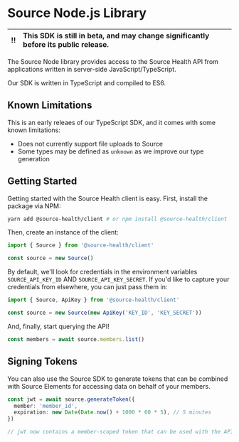 # Source Node.js Library

:bangbang: | This SDK is still in beta, and may change significantly before its public release.
:---: | :---

The Source Node library provides access to the Source Health API from applications written in server-side JavaScript/TypeScript.

Our SDK is written in TypeScript and compiled to ES6.

## Known Limitations

This is an early releaes of our TypeScript SDK, and it comes with some known limitations:
- Does not currently support file uploads to Source
- Some types may be defined as `unknown` as we improve our type generation

## Getting Started

Getting started with the Source Health client is easy. First, install the package via NPM:

```bash
yarn add @source-health/client # or npm install @source-health/client
```

Then, create an instance of the client:

```typescript
import { Source } from '@source-health/client'

const source = new Source()
```

By default, we'll look for credentials in the environment variables `SOURCE_API_KEY_ID` AND `SOURCE_API_KEY_SECRET`. If you'd like to capture your credentials from elsewhere, you can just pass them in:

```typescript
import { Source, ApiKey } from '@source-health/client'

const source = new Source(new ApiKey('KEY_ID', 'KEY_SECRET'))
```

And, finally, start querying the API!

```typescript
const members = await source.members.list()
```

## Signing Tokens

You can also use the Source SDK to generate tokens that can be combined with Source Elements for accessing data on behalf of your members.

```typescript
const jwt = await source.generateToken({
  member: 'member_id',
  expiration: new Date(Date.now() + 1000 * 60 * 5), // 5 minutes
})

// jwt now contains a member-scoped token that can be used with the API
```
